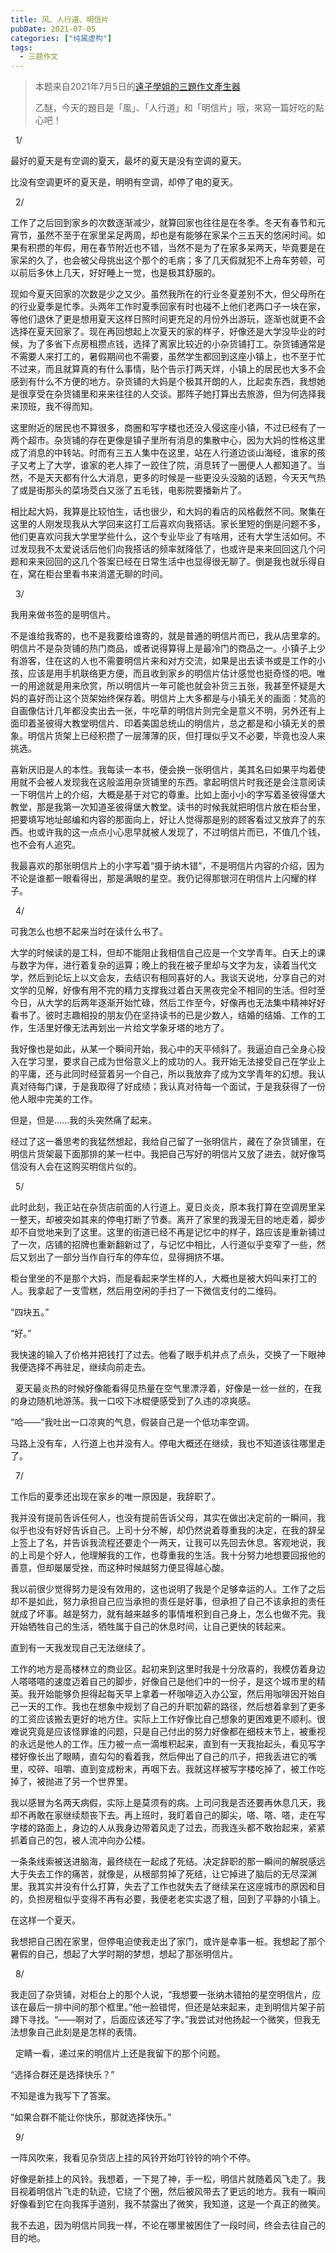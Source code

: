 ```yaml
---
title: 风、人行道、明信片
pubDate: 2021-07-05
categories: ["纯属虚构"]
tags:
  - 三题作文
---
```


> 本题来自2021年7月5日的[遠子學姐的三題作文產生器](https://cn.shindanmaker.com/250356)
>
> 乙醚，今天的題目是「風」、「人行道」和「明信片」哦，來寫一篇好吃的點心吧！

&nbsp;
1/

最好的夏天是有空调的夏天，最坏的夏天是没有空调的夏天。

比没有空调更坏的夏天是，明明有空调，却停了电的夏天。

&nbsp;
2/

工作了之后回到家乡的次数逐渐减少，就算回家也往往是在冬季。冬天有春节和元宵节，虽然不至于在家里呆足两周，却也是有能够在家呆个三五天的悠闲时间。如果有积攒的年假，用在春节附近也不错，当然不是为了在家多呆两天，毕竟要是在家呆的久了，也会被父母挑出这个那个的毛病；多了几天假就犯不上舟车劳顿，可以前后多休上几天，好好睡上一觉，也是极其舒服的。

现如今夏天回家的次数是少之又少。虽然我所在的行业冬夏差别不大，但父母所在的行业夏季是忙季。头两年工作时夏季回家有时也碰不上他们老两口子一块在家，等他们退休了更是想用夏天这样日照时间更充足的月份外出游玩，逐渐也就更不会选择在夏天回家了。现在再回想起上次夏天的家的样子，好像还是大学没毕业的时候，为了多省下点房租攒点钱，选择了离家比较近的小杂货铺打工。杂货铺通常是不需要人来打工的，暑假期间也不需要，虽然学生都回到这座小镇上，也不至于忙不过来，而且就算真的有什么事情，贴个告示打两天烊，小镇上的居民也大多不会感到有什么不方便的地方。杂货铺的大妈是个极其开朗的人，比起卖东西，我想她是很享受在杂货铺里和来来往往的人交谈。那阵子她打算出去旅游，但为何选择我来顶班，我不得而知。

这里附近的居民也不算很多，商圈和写字楼也还没入侵这座小镇，不过已经有了一两个超市。杂货铺的存在更像是镇子里所有消息的集散中心，因为大妈的性格这里成了消息的中转站。时而有三五人集中在这里，站在人行道边谈山海经，谁家的孩子又考上了大学，谁家的老人摔了一跤住了院，消息转了一圈便人人都知道了。当然，不是天天都有什么大消息，更多的时候是一些更没头没脑的话题，今天天气热了或是街那头的菜场茭白又涨了五毛钱，电影院要播新片了。

相比起大妈，我算是比较怕生，话也很少，和大妈的看店的风格截然不同。聚集在这里的人刚发现我从大学回来这打工后喜欢向我搭话。家长里短的倒是问题不多，他们更喜欢问我大学里学些什么，这个专业毕业了有啥用，还有大学生活如何。不过发现我不太爱说话后他们向我搭话的频率就降低了，也或许是来来回回这几个问题和来来回回的这几个答案已经在日常生活中也显得很无聊了。倒是我也就乐得自在，窝在柜台里看书来消遣无聊的时间。

&nbsp;
3/

我用来做书签的是明信片。

不是谁给我寄的，也不是我要给谁寄的，就是普通的明信片而已，我从店里拿的。明信片不是杂货铺的热门商品，或者说得算得上是最冷门的商品之一。小镇子上少有游客，住在这的人也不需要明信片来和对方交流，如果是出去读书或是工作的小孩，应该是用手机联络更方便，而且收到家乡的明信片估计感觉也挺奇怪的吧。唯一的用途就是用来欣赏，所以明信片一年可能也就会补货三五张，我甚至怀疑是大妈的喜好而让这个货架始终保存着。明信片上大多都是与小镇无关的画面：梵高的自画像估计几年都没卖出去一张，牛吃草的明信片则完全是意义不明，另外还有上面印着圣彼得大教堂明信片、印着美国总统山的明信片，总之都是和小镇无关的景象。明信片货架上已经积攒了一层薄薄的灰，但打理似乎又不必要，毕竟也没人来挑选。

喜新厌旧是人的本性。我每读一本书，便会换一张明信片，美其名曰如果平均着使用就不会被人发现我在这般滥用杂货铺里的东西。拿起明信片时我还是会注意阅读一下明信片上的介绍，大概是基于对它的尊重。比如上面小小的字写着圣彼得堡大教堂，那是我第一次知道圣彼得堡大教堂。读书的时候我就把明信片放在柜台里，把要填写地址邮编和内容的那面向上，好让人觉得那是别的顾客看过又放弃了的东西。也或许我的这一点点小心思早就被人发现了，不过明信片而已，不值几个钱，也不会有人追究。

我最喜欢的那张明信片上的小字写着“摄于纳木错”，不是明信片内容的介绍，因为不论是谁都一眼看得出，那是满眼的星空。我仍记得那银河在明信片上闪耀的样子。

&nbsp;
4/

可我怎么也想不起来当时在读什么书了。

大学的时候读的是工科，但却不能阻止我相信自己应是一个文学青年。白天上的课与数字为伴，进行着复杂的运算；晚上的我在被子里却与文字为友，读着当代文学，然后到论坛上以文会友，去结识有相同喜好的人。我谈天说地，分享自己的对文学的见解，好像有用不完的精力支撑我过着白天黑夜完全不相同的生活。但时至今日，从大学的后两年逐渐开始忙碌，然后工作至今，好像再也无法集中精神好好看书了。彼时志趣相投的朋友仍在坚持读书的已是少数人，结婚的结婚、工作的工作，生活里好像无法再划出一片给文学象牙塔的地方了。

我好像也是如此，从某一个瞬间开始，我心中的天平倾斜了。我逼迫自己全身心投入在学习里，要求自己成为世俗意义上的成功的人。我开始无法接受自己在学业上的平庸，还与此同时经营着另一个自己，所以我放弃了成为文学青年的幻想。我认真对待每门课，于是我取得了好成绩；我认真对待每一个面试，于是我获得了一份他人眼中完美的工作。

但是，但是……我的头突然痛了起来。

经过了这一番思考的我猛然想起，我给自己留了一张明信片，藏在了杂货铺里，在明信片货架最下面那排的某一栏中。我把自己写好的明信片又放了进去，就好像笃信没有人会在这购买明信片似的。

&nbsp;
5/

此时此刻，我正站在杂货店前面的人行道上。夏日炎炎，原本我打算在空调房里呆一整天，却被突如其来的停电打断了节奏。离开了家里的我漫无目的地走着，脚步却不自觉地来到了这里。这里的街道已经不再是记忆中的样子，路应该是重新铺过了一次，店铺的招牌也重新翻新过了，与记忆中相比，人行道似乎变窄了一些，然后又划出了一部分当作自行车的停车位，显得拥挤不堪。

柜台里坐的不是那个大妈，而是看起来学生样的人，大概也是被大妈叫来打工的人。我拿起了一支雪糕，然后用空闲的手扫了一下微信支付的二维码。

“四块五。”

“好。”

我快速的输入了价格并把钱打了过去。他看了眼手机并点了点头，交换了一下眼神我便选择不再驻足，继续向前走去。

&nbsp;
夏天最炎热的时候好像能看得见热量在空气里漂浮着，好像是一丝一丝的，在我的身边随机地游荡。我一口咬下冰棍便感受到了久违的凉爽感。

“哈——”我吐出一口凉爽的气息，假装自己是一个低功率空调。

马路上没有车，人行道上也并没有人。停电大概还在继续，我也不知道该往哪里走了。

&nbsp;
7/

工作后的夏季还出现在家乡的唯一原因是，我辞职了。

我并没有提前告诉任何人，也没有提前告诉父母，其实在做出决定前的一瞬间，我似乎也没有好好告诉自己。上司十分不解，却仍然说着尊重我的决定，在我的辞呈上签上了名，并告诉我流程还要走个一两天，让我可以先回去休息。客观地说，我的上司是个好人，他理解我的工作，也尊重我的生活。我十分努力地想要回报他的善意，但却屡屡受挫，而这种时候越努力便显得越心酸。

我以前很少觉得努力是没有效用的，这也说明了我是个足够幸运的人。工作了之后却不是如此，努力承担自己应当承担的责任是好事，但承担了自己不该承担的责任就成了坏事。越是努力，就有越来越多的事情堆积到自己身上，怎么也做不完。我开始牺牲自己的生活，牺牲属于自己的休息时间，让自己更快的转起来。

直到有一天我发现自己无法继续了。

工作的地方是高楼林立的商业区。起初来到这里时我是十分欣喜的，我模仿着身边人嗒嗒嗒的速度迈着自己的脚步，好像自己是他们中的一份子，是这个城市里的精英。我开始能够负担得起每天早上拿着一杯咖啡迈入办公室，然后用咖啡因开始自己一天的工作。我也在想象中规划了自己的升职加薪的路径，然后想着拿到了更多的工资应该搬去更好的地方住。实际上工作好像比自己想象的更困难更不顺利。很难说究竟是应该怪罪谁的问题，只是自己付出的努力好像都在细枝末节上，被重视的永远是他人的工作。压力被一点一滴堆积起来，直到有一天我抬起头，看见写字楼好像长出了眼睛，直勾勾的看着我，然后伸出了自己的爪子，把我丢进它的嘴里，咬碎、咀嚼、直到变成粉末，再咽下去。我就这样被写字楼吃掉了，被工作吃掉了，被抛进了另一个世界里。

我以感冒为名两天病假，实际上是莫须有的病。上司问我是否还要再休息几天，我却不再敢在家继续颓丧下去。再上班时，我盯着自己的脚尖，嗒、嗒、嗒，走在写字楼的路面上，身边的人从我身边带着风走了过去，而我连头都不敢抬起来，紧紧抓着自己的包，被人流冲向办公楼。

一条条线索被送进脑海，最终绕在一起成了死结。决定辞职的那一瞬间的解脱感远大于失去工作的痛苦，就像是，从根部剪掉了死结，让它掉进了脑后的无尽深渊里。我其实并没有什么打算，失去了工作也就失去了继续呆在这座城市的原因和目的，负担房租似乎变得不再有必要，我便老老实实退了租，回到了平静的小镇上。

在这样一个夏天。

我想把自己困在家里，但停电迫使我走出了家门，或许是幸事一桩。我想起了那个暑假的自己，想起了大学时期的梦想，想起了那张明信片。

&nbsp;
8/

我走回了杂货铺，对柜台上的那个人说，“我想要一张纳木错拍的星空明信片，应该在最后一排中间的那个框里。”他一脸错愕，但还是站来起来，走到明信片架子前蹲下寻找。“——啊对了，后面应该还写了字。”我尝试对他扬起一个微笑，但我无法想象自己此刻是是怎样的表情。

&nbsp;
定睛一看，递过来的明信片上还是我留下的那个问题。

“选择合群还是选择快乐？”

不知是谁为我写下了答案。

“如果合群不能让你快乐，那就选择快乐。”

&nbsp;
9/

一阵风吹来，我看见杂货店上挂的风铃开始叮铃铃的响个不停。

好像是新挂上的风铃。我想着，一下晃了神，手一松，明信片就随着风飞走了。我目视着明信片飞走的轨迹，它绕了个圈，然后被风带去了更远的地方。我有一瞬间好像看到它在向我挥手道别，我不禁露出了微笑，我知道，这是一个真正的微笑。

我不去追，因为明信片同我一样，不论在哪里被困住了一段时间，终会去往自己的目的地。
